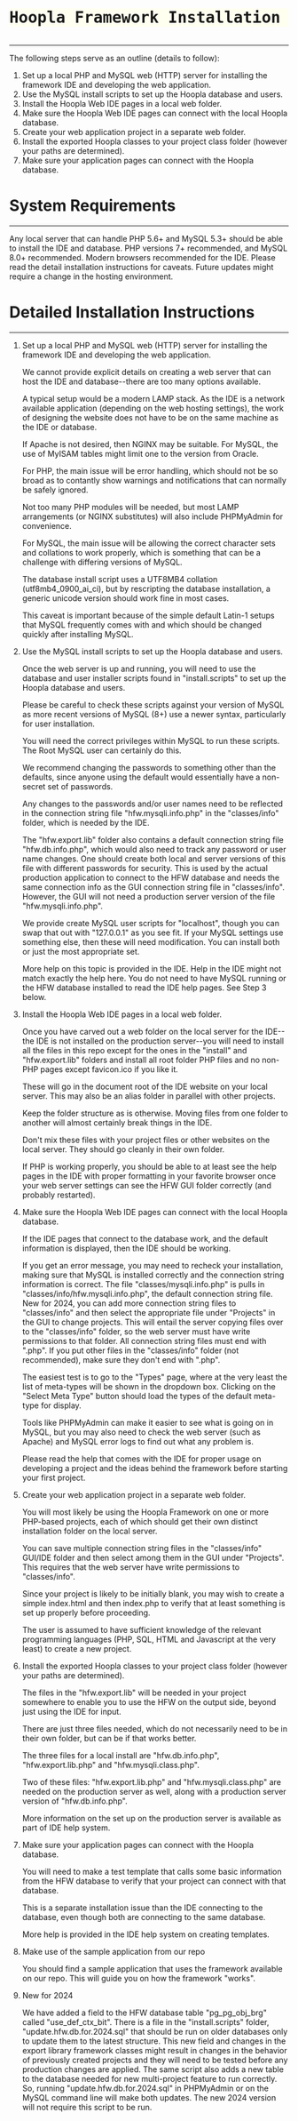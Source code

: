 <pre><h1 style="text-align:center; background-color:ivory;">Hoopla Framework Installation Instructions</h1></pre>
* * *

The following steps serve as an outline (details to follow):

1.  Set up a local PHP and MySQL web (HTTP) server for installing the framework IDE and developing the web application.
2.  Use the MySQL install scripts to set up the Hoopla database and users.
3.  Install the Hoopla Web IDE pages in a local web folder.
4.  Make sure the Hoopla Web IDE pages can connect with the local Hoopla database.
5.  Create your web application project in a separate web folder.
6.  Install the exported Hoopla classes to your project class folder (however your paths are determined).
7.  Make sure your application pages can connect with the Hoopla database.


# System Requirements #
* * *

Any local server that can handle PHP 5.6+ and MySQL 5.3+ should be able to install the IDE and database.
PHP versions 7+ recommended, and MySQL 8.0+ recommended.
Modern browsers recommended for the IDE.
Please read the detail installation instructions for caveats.
Future updates might require a change in the hosting environment.


# Detailed Installation Instructions #
* * *

1. Set up a local PHP and MySQL web (HTTP) server for installing the framework IDE and developing the web application.

	We cannot provide explicit details on creating a web server that can host the IDE and database--there are too many options available.

	A typical setup would be a modern LAMP stack.  As the IDE is a network available application (depending on the web hosting settings), 
the work of designing the website does not have to be on the same machine as the IDE or database.

	If Apache is not desired, then NGINX may be suitable.  For MySQL, the use of MyISAM tables might limit one to the version from Oracle.

	For PHP, the main issue will be error handling, which should not be so broad as to contantly show warnings and notifications that can normally be safely ignored.

	Not too many PHP modules will be needed, but most LAMP arrangements (or NGINX substitutes) will also include PHPMyAdmin for convenience.

	For MySQL, the main issue will be allowing the correct character sets and collations to work properly, which is something that can be a challenge with differing versions of MySQL.

	The database install script uses a UTF8MB4 collation (utf8mb4_0900_ai_ci), but by rescripting the database installation, a generic unicode version should work fine in most cases.

	This caveat is important because of the simple default Latin-1 setups that MySQL frequently comes with and which should be changed quickly after installing MySQL.

2. Use the MySQL install scripts to set up the Hoopla database and users.

	Once the web server is up and running, you will need to use the database and user installer scripts found in "install.scripts" to set up the Hoopla database and users.

	Please be careful to check these scripts against your version of MySQL as more recent versions of MySQL (8+) use a newer syntax, particularly for user installation.

	You will need the correct privileges within MySQL to run these scripts.  The Root MySQL user can certainly do this.

	We recommend changing the passwords to something other than the defaults, since anyone using the default would essentially have a non-secret set of passwords.

	Any changes to the passwords and/or user names need to be reflected in the connection string file "hfw.mysqli.info.php" in the "classes/info" folder, which is needed by the IDE.

	The "hfw.export.lib" folder also contains a default connection string file "hfw.db.info.php", which would also need to track any password or user name changes. One should create both local and server versions of this file with different passwords for security.  This is used by the actual production application to connect to the HFW database and needs the same connection info as the GUI connection string file in "classes/info".  However, the GUI will not need a production server version of the file "hfw.mysqli.info.php".

	We provide create MySQL user scripts for "localhost", though you can swap that out with "127.0.0.1" as you see fit.  If your MySQL settings use something else, then these will need modification.  You can install both or just the most appropriate set.

	More help on this topic is provided in the IDE.  Help in the IDE might not match exactly the help here.  You do not need to have MySQL running or the HFW database installed to read the IDE help pages.  See Step 3 below.

3. Install the Hoopla Web IDE pages in a local web folder.

	Once you have carved out a web folder on the local server for the IDE--the IDE is not installed on the production server--you will need to install all the files in this repo except for the ones in the "install" and "hfw.export.lib" folders and install all root folder PHP files and no non-PHP pages except favicon.ico if you like it.

	These will go in the document root of the IDE website on your local server.  This may also be an alias folder in parallel with other projects.

	Keep the folder structure as is otherwise.  Moving files from one folder to another will almost certainly break things in the IDE.

	Don't mix these files with your project files or other websites on the local server.  They should go cleanly in their own folder.

	If PHP is working properly, you should be able to at least see the help pages in the IDE with proper formatting in your favorite browser once your web server settings can see the HFW GUI folder correctly (and probably restarted).

4. Make sure the Hoopla Web IDE pages can connect with the local Hoopla database.

	If the IDE pages that connect to the database work, and the default information is displayed, then the IDE should be working.

	If you get an error message, you may need to recheck your installation, making sure that MySQL is installed correctly and the connection string information is correct. The file "classes/mysqli.info.php" is pulls in "classes/info/hfw.mysqli.info.php", the default connection string file.  New for 2024, you can add more connection string files to "classes/info" and then select the appropriate file under "Projects" in the GUI to change projects.  This will entail the server copying files over to the "classes/info" folder, so the web server must have write permissions to that folder.  All connection string files must end with ".php".  If you put other files in the "classes/info" folder (not recommended), make sure they don't end with ".php".

	The easiest test is to go to the "Types" page, where at the very least the list of meta-types will be shown in the dropdown box.  Clicking on the "Select Meta Type" button should load the types of the default meta-type for display.

	Tools like PHPMyAdmin can make it easier to see what is going on in MySQL, but you may also need to check the web server (such as Apache) and MySQL error logs to find out what any problem is.

	Please read the help that comes with the IDE for proper usage on developing a project and the ideas behind the framework before starting your first project.

5. Create your web application project in a separate web folder.

	You will most likely be using the Hoopla Framework on one or more PHP-based projects, each of which should get their own distinct installation folder on the local server.

	You can save multiple connection string files in the "classes/info" GUI/IDE folder and then select among them in the GUI under "Projects".  This requires that the web server have write permissions to "classes/info".

	Since your project is likely to be initially blank, you may wish to create a simple index.html and then index.php to verify that at least something is set up properly before proceeding.

	The user is assumed to have sufficient knowledge of the relevant programming languages (PHP, SQL, HTML and Javascript at the very least) to create a new project.

6. Install the exported Hoopla classes to your project class folder (however your paths are determined).

	The files in the "hfw.export.lib" will be needed in your project somewhere to enable you to use the HFW on the output side, beyond just using the IDE for input.

	There are just three files needed, which do not necessarily need to be in their own folder, but can be if that works better.

	The three files for a local install are "hfw.db.info.php", "hfw.export.lib.php" and "hfw.mysqli.class.php".

	Two of these files: "hfw.export.lib.php" and "hfw.mysqli.class.php" are needed on the production server as well, along with a production server version of "hfw.db.info.php".

	More information on the set up on the production server is available as part of IDE help system.

7. Make sure your application pages can connect with the Hoopla database.

	You will need to make a test template that calls some basic information from the HFW database to verify that your project can connect with that database.

	This is a separate installation issue than the IDE connecting to the database, even though both are connecting to the same database.

	More help is provided in the IDE help system on creating templates.

8. Make use of the sample application from our repo

	You should find a sample application that uses the framework available on our repo.  This will guide you on how the framework "works".

9. New for 2024

	We have added a field to the HFW database table "pg_pg_obj_brg" called "use_def_ctx_bit".  There is a file in the "install.scripts" folder, "update.hfw.db.for.2024.sql" that should be run on older databases only to update them to the latest structure.  This new field and changes in the export library framework classes might result in changes in the behavior of previously created projects and they will need to be tested before any production changes are applied.  The same script also adds a new table to the database needed for new multi-project feature to run correctly.  So, running "update.hfw.db.for.2024.sql" in PHPMyAdmin or on the MySQL command line will make both updates.  The new 2024 version will not require this script to be run.